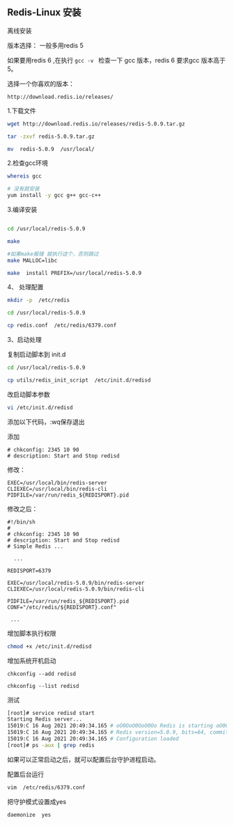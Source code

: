 
## Redis-Linux 安装


离线安装

版本选择： 一般多用redis 5

如果要用redis 6 ,在执行 `gcc -v ` 检查一下 gcc 版本，redis 6 要求gcc 版本高于5。

选择一个你喜欢的版本：

```
http://download.redis.io/releases/
```

1.下载文件

```bash
wget http://download.redis.io/releases/redis-5.0.9.tar.gz

tar -zxvf redis-5.0.9.tar.gz

mv  redis-5.0.9  /usr/local/
```


2.检查gcc环境

```bash
whereis gcc

# 没有就安装
yum install -y gcc g++ gcc-c++
```


3.编译安装

```bash

cd /usr/local/redis-5.0.9

make

#如果make报错 就执行这个，否则跳过 
make MALLOC=libc

make  install PREFIX=/usr/local/redis-5.0.9

```



4、 处理配置

```bash
mkdir -p  /etc/redis

cd /usr/local/redis-5.0.9

cp redis.conf  /etc/redis/6379.conf
```



3、启动处理


复制启动脚本到 init.d
```bash
cd /usr/local/redis-5.0.9

cp utils/redis_init_script  /etc/init.d/redisd
```

改启动脚本参数

```bash
vi /etc/init.d/redisd
```


添加以下代码，:wq保存退出

添加
```
# chkconfig: 2345 10 90
# description: Start and Stop redisd
```

修改：
```
EXEC=/usr/local/bin/redis-server
CLIEXEC=/usr/local/bin/redis-cli
PIDFILE=/var/run/redis_${REDISPORT}.pid
```

修改之后：

```
#!/bin/sh
#
# chkconfig: 2345 10 90
# description: Start and Stop redisd
# Simple Redis ...

  ...

REDISPORT=6379

EXEC=/usr/local/redis-5.0.9/bin/redis-server
CLIEXEC=/usr/local/redis-5.0.9/bin/redis-cli

PIDFILE=/var/run/redis_${REDISPORT}.pid
CONF="/etc/redis/${REDISPORT}.conf"

 ...

```


增加脚本执行权限

```bash
chmod +x /etc/init.d/redisd
```

增加系统开机启动

```
chkconfig --add redisd

chkconfig --list redisd
```



测试
```bash
[root]# service redisd start
Starting Redis server...
15019:C 16 Aug 2021 20:49:34.165 # oO0OoO0OoO0Oo Redis is starting oO0OoO0OoO0Oo
15019:C 16 Aug 2021 20:49:34.165 # Redis version=5.0.9, bits=64, commit=00000000, modified=0, pid=15019, just started
15019:C 16 Aug 2021 20:49:34.165 # Configuration loaded
[root]# ps -aux | grep redis
```


如果可以正常启动之后，就可以配置后台守护进程启动。

配置后台运行

```bash
vim  /etc/redis/6379.conf
````
把守护模式设置成yes

```
daemonize  yes
```